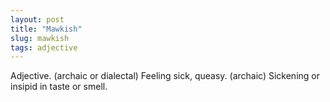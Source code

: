 ```yaml
---
layout: post
title: "Mawkish"
slug: mawkish
tags: adjective
---
```


Adjective. (archaic or dialectal) Feeling sick, queasy. (archaic) Sickening or insipid in taste or smell.
